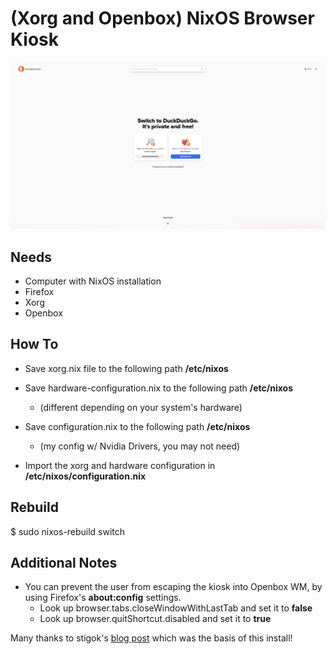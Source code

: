 # (Xorg and Openbox) NixOS Browser Kiosk
![screenshot](Firefox-Kiosk-Example.png)

## Needs
- Computer with NixOS installation
- Firefox
- Xorg
- Openbox

## How To
- Save xorg.nix file to the following path __/etc/nixos__
- Save hardware-configuration.nix to the following path __/etc/nixos__
  * (different depending on your system's hardware)
- Save configuration.nix to the following path __/etc/nixos__
  * (my config w/ Nvidia Drivers, you may not need)

- Import the xorg and hardware configuration in __/etc/nixos/configuration.nix__

## Rebuild
$ sudo nixos-rebuild switch

## Additional Notes
- You can prevent the user from escaping the kiosk into Openbox WM, by using Firefox's __about:config__ settings.
  * Look up browser.tabs.closeWindowWithLastTab and set it to __false__
  * Look up browser.quitShortcut.disabled and set it to __true__

Many thanks to stigok's [blog post](https://blog.stigok.com/2020/06/20/nixos-xserver-openbox-auto-start-browser-application.html) which was the basis of this install!
